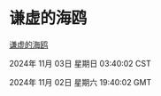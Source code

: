 # 谦虚的海鸥
[谦虚的海鸥](http://219.139.197.74:56308/qxdho/course/base/hotlink/index.php)

2024年 11月 03日 星期日 03:40:02 CST

2024年 11月 02日 星期六 19:40:02 GMT
